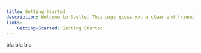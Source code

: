 ```yaml
---
title: Getting Started
description: Welcome to Svelte. This page gives you a clear and friendly overview of what Svelte is, how it works, and why developers love it. Whether you're new to web development or switching from another framework, you'll find everything you need to understand the basics and get started quickly.
links:
    Getting-Started: Getting Started
---
```


bla bla bla
